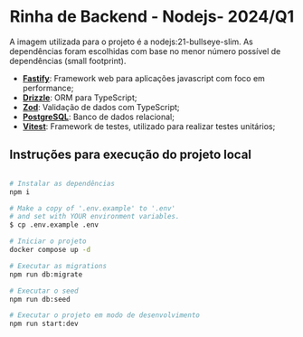 <h1 align="center">Rinha de Backend - Nodejs- 2024/Q1</h1>

A imagem utilizada para o projeto é a nodejs:21-bullseye-slim. As dependências foram escolhidas com base no menor número possível de dependências (small footprint).

- [**Fastify**](https://fastify.dev/): Framework web para aplicações javascript com foco em performance;
- [**Drizzle**](https://orm.drizzle.team): ORM para TypeScript;
- [**Zod**](https://zod.dev): Validação de dados com TypeScript;
- [**PostgreSQL**](https://orm.drizzle.team/docs/get-started-postgresql): Banco de dados relacional;
- [**Vitest**](https://vitest.dev/): Framework de testes, utilizado para realizar testes unitários;

## Instruções para execução do projeto local

```bash

# Instalar as dependências
npm i

# Make a copy of '.env.example' to '.env'
# and set with YOUR environment variables.
$ cp .env.example .env

# Iniciar o projeto
docker compose up -d

# Executar as migrations
npm run db:migrate

# Executar o seed
npm run db:seed

# Executar o projeto em modo de desenvolvimento
npm run start:dev
```
